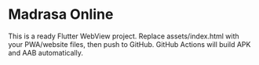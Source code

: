 # Madrasa Online

This is a ready Flutter WebView project. Replace assets/index.html with your PWA/website files,
then push to GitHub. GitHub Actions will build APK and AAB automatically.
